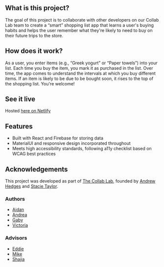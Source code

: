 ## What is this project?

The goal of this project is to collaborate with other developers on our Collab Lab team to create a “smart” shopping list app that learns a user's buying habits and helps the user remember what they're likely to need to buy on their future trips to the store. 

## How does it work?

As a user, you enter items (e.g., “Greek yogurt” or “Paper towels”) into your list. Each time you buy the item, you mark it as purchased in the list. Over time, the app comes to understand the intervals at which you buy different items. If an item is likely to be due to be bought soon, it rises to the top of the shopping list. You're welcome!

## See it live
Hosted [here on Netlify](https://adoring-shirley-b15129.netlify.app)

## Features
- Built with React and Firebase for storing data
- MaterialUI and responsive design incorporated throughout 
- Meets high accessibility standards, following a11y checklist based on WCAG best practices

## Acknowledgements

This project was developed as part of [The Collab Lab](https://the-collab-lab.codes/), founded by [Andrew Hedges](https://github.com/segdeha) and [Stacie Taylor](https://github.com/stacietaylorcima).

### Authors

- [Aidan](https://github.com/aidantorrence)
- [Andrea](https://github.com/andreamartz)
- [Gaby](https://github.com/gabynr)
- [Victoria](https://github.com/bajancode)

### Advisors
- [Eddie](https://github.com/esolar07)
- [Mike](https://github.com/MikeBLambert)
- [Shajia](https://github.com/abidishajia)
